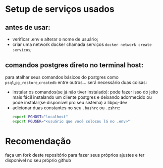 # Setup de serviços usados

## antes de usar:

- verificar .env e alterar o nome de usuário;
- criar uma network docker chamada serviços `docker network create servicos`;

## comandos postgres direto no terminal host:

para atalhar seus comandos básicos do postgres como `psql`,`pg_restore`,`createdb` entre outros...
será necessário duas coisas:

- instalar os comandos(se já não tiver instalado):
  pode fazer isso do jeito mais fácil instalando um cliente postgres e deixando adormecido
  ou pode instalar(se disponível pro seu sistema) a libpq-dev
- adicionar duas constantes no seu `.bashrc` ou `.zshrc`:
  ```bash
  export PGHOST="localhost"
  export PGUSER="<usuário que você colocou lá no .env>"
  ```

# Recomendação

faça um fork deste repositório para fazer seus próprios ajustes e ter disponível no seu próprio github
